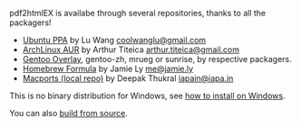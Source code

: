 pdf2htmlEX is availabe through several repositories, thanks to all the packagers!

 * [Ubuntu PPA](https://launchpad.net/~coolwanglu/+archive/pdf2htmlex) by Lu Wang <coolwanglu@gmail.com>
 * [ArchLinux AUR](https://aur.archlinux.org/packages.php?ID=62426) by Arthur Titeica <arthur.titeica@gmail.com>
 * [Gentoo Overlay](http://gpo.zugaina.org/app-text/pdf2htmlex), gentoo-zh, mrueg or sunrise, by respective packagers.  
 * [Homebrew Formula](https://github.com/mxcl/homebrew/blob/master/Library/Formula/pdf2htmlex.rb) by Jamie Ly <me@jamie.ly>
 * [Macports (local repo)](https://github.com/iapain/pdf2htmlEX-macport) by Deepak Thukral <iapain@iapa.in>

This is no binary distribution for Windows, see [how to install on Windows](https://github.com/coolwanglu/pdf2htmlEX/wiki/FAQ#wiki-install-windows).

You can also [build from source](https://github.com/coolwanglu/pdf2htmlEX/wiki/Building).
